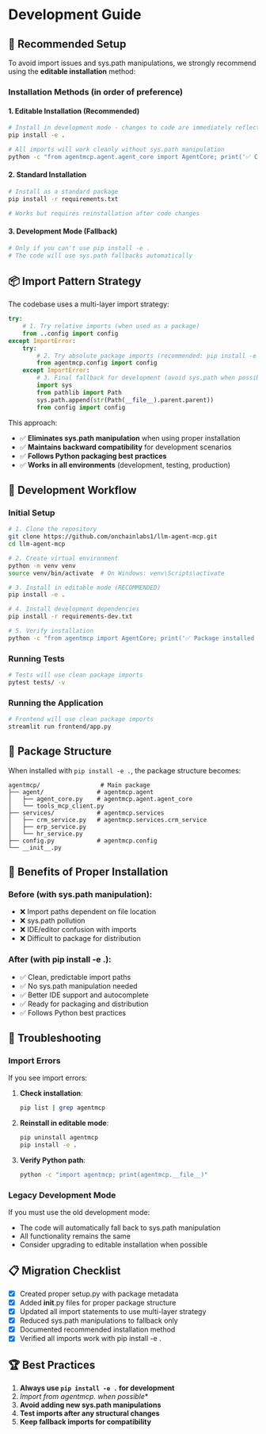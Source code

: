 # Development Guide

## 🚀 Recommended Setup

To avoid import issues and sys.path manipulations, we strongly recommend using the **editable installation** method:

### Installation Methods (in order of preference)

#### 1. **Editable Installation (Recommended)**
```bash
# Install in development mode - changes to code are immediately reflected
pip install -e .

# All imports will work cleanly without sys.path manipulation
python -c "from agentmcp.agent.agent_core import AgentCore; print('✅ Clean imports work!')"
```

#### 2. **Standard Installation**
```bash
# Install as a standard package
pip install -r requirements.txt

# Works but requires reinstallation after code changes
```

#### 3. **Development Mode (Fallback)**
```bash
# Only if you can't use pip install -e .
# The code will use sys.path fallbacks automatically
```

## 📦 Import Pattern Strategy

The codebase uses a multi-layer import strategy:

```python
try:
    # 1. Try relative imports (when used as a package)
    from ..config import config
except ImportError:
    try:
        # 2. Try absolute package imports (recommended: pip install -e .)
        from agentmcp.config import config
    except ImportError:
        # 3. Final fallback for development (avoid sys.path when possible)
        import sys
        from pathlib import Path
        sys.path.append(str(Path(__file__).parent.parent))
        from config import config
```

This approach:
- ✅ **Eliminates sys.path manipulation** when using proper installation
- ✅ **Maintains backward compatibility** for development scenarios
- ✅ **Follows Python packaging best practices**
- ✅ **Works in all environments** (development, testing, production)

## 🔧 Development Workflow

### Initial Setup
```bash
# 1. Clone the repository
git clone https://github.com/onchainlabs1/llm-agent-mcp.git
cd llm-agent-mcp

# 2. Create virtual environment
python -m venv venv
source venv/bin/activate  # On Windows: venv\Scripts\activate

# 3. Install in editable mode (RECOMMENDED)
pip install -e .

# 4. Install development dependencies
pip install -r requirements-dev.txt

# 5. Verify installation
python -c "from agentmcp import AgentCore; print('✅ Package installed correctly')"
```

### Running Tests
```bash
# Tests will use clean package imports
pytest tests/ -v
```

### Running the Application
```bash
# Frontend will use clean package imports
streamlit run frontend/app.py
```

## 📁 Package Structure

When installed with `pip install -e .`, the package structure becomes:

```
agentmcp/                 # Main package
├── agent/               # agentmcp.agent
│   ├── agent_core.py    # agentmcp.agent.agent_core
│   └── tools_mcp_client.py
├── services/            # agentmcp.services
│   ├── crm_service.py   # agentmcp.services.crm_service
│   ├── erp_service.py
│   └── hr_service.py
├── config.py            # agentmcp.config
└── __init__.py
```

## 🎯 Benefits of Proper Installation

### Before (with sys.path manipulation):
- ❌ Import paths dependent on file location
- ❌ sys.path pollution
- ❌ IDE/editor confusion with imports
- ❌ Difficult to package for distribution

### After (with pip install -e .):
- ✅ Clean, predictable import paths
- ✅ No sys.path manipulation needed
- ✅ Better IDE support and autocomplete
- ✅ Ready for packaging and distribution
- ✅ Follows Python best practices

## 🐛 Troubleshooting

### Import Errors
If you see import errors:

1. **Check installation**:
   ```bash
   pip list | grep agentmcp
   ```

2. **Reinstall in editable mode**:
   ```bash
   pip uninstall agentmcp
   pip install -e .
   ```

3. **Verify Python path**:
   ```bash
   python -c "import agentmcp; print(agentmcp.__file__)"
   ```

### Legacy Development Mode
If you must use the old development mode:
- The code will automatically fall back to sys.path manipulation
- All functionality remains the same
- Consider upgrading to editable installation when possible

## 📋 Migration Checklist

- [x] Created proper setup.py with package metadata
- [x] Added __init__.py files for proper package structure
- [x] Updated all import statements to use multi-layer strategy
- [x] Reduced sys.path manipulations to fallback only
- [x] Documented recommended installation method
- [x] Verified all imports work with pip install -e .

## 🏆 Best Practices

1. **Always use `pip install -e .` for development**
2. **Import from agentmcp.* when possible**
3. **Avoid adding new sys.path manipulations**
4. **Test imports after any structural changes**
5. **Keep fallback imports for compatibility** 